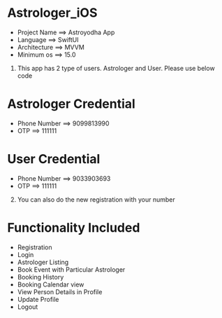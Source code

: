 # Astrologer_iOS


- Project Name    ==>    Astroyodha App
- Language        ==>    SwiftUI
- Architecture    ==>    MVVM
- Minimum os      ==>    15.0


1. This app has 2 type of users. Astrologer and User. Please use below code

Astrologer Credential
=====================
- Phone Number    ==>    9099813990
- OTP             ==>    111111

User Credential
===============
- Phone Number    ==>    9033903693
- OTP             ==>    111111

2. You can also do the new registration with your number

Functionality Included
======================
- Registration
- Login
- Astrologer Listing
- Book Event with Particular Astrologer
- Booking History
- Booking Calendar view
- View Person Details in Profile
- Update Profile
- Logout

